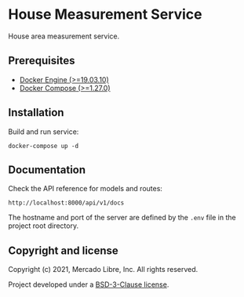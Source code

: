 # House Measurement Service

House area measurement service.

## Prerequisites

* [Docker Engine (>=19.03.10)](https://docs.docker.com/engine)
* [Docker Compose (>=1.27.0)](https://docs.docker.com/compose)

## Installation

Build and run service:

```
docker-compose up -d
```

## Documentation

Check the API reference for models and routes:

```
http://localhost:8000/api/v1/docs
```

The hostname and port of the server are defined by the `.env` file in the project root directory.

## Copyright and license

Copyright (c) 2021, Mercado Libre, Inc. All rights reserved.

Project developed under a [BSD-3-Clause license](LICENSE.md).
